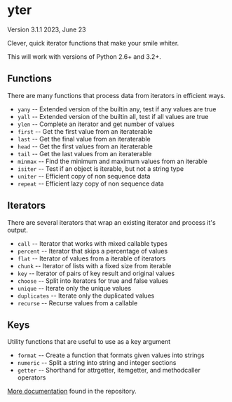 # yter

Version 3.1.1
2023, June 23

Clever, quick iterator functions that make your smile whiter.

This will work with versions of Python 2.6+ and 3.2+.


## Functions

There are many functions that process data from iterators in efficient ways.

* `yany` -- Extended version of the builtin any, test if any values are true
* `yall` -- Extended version of the builtin all, test if all values are true
* `ylen` -- Complete an iterator and get number of values
* `first` -- Get the first value from an iteraterable
* `last` -- Get the final value from an iteraterable
* `head` -- Get the first values from an iteraterable
* `tail` -- Get the last values from an iteraterable
* `minmax` -- Find the minimum and maximum values from an iterable
* `isiter` -- Test if an object is iterable, but not a string type
* `uniter` -- Efficient copy of non sequence data
* `repeat` -- Efficient lazy copy of non sequence data


## Iterators

There are several iterators that wrap an existing iterator and process it's output.

* `call` -- Iterator that works with mixed callable types
* `percent` -- Iterator that skips a percentage of values
* `flat` -- Iterator of values from a iterable of iterators
* `chunk` -- Iterator of lists with a fixed size from iterable
* `key` -- Iterator of pairs of key result and original values
* `choose` -- Split into iterators for true and false values
* `unique` -- Iterate only the unique values
* `duplicates` -- Iterate only the duplicated values
* `recurse` -- Recurse values from a callable


## Keys

Utility functions that are useful to use as a key argument

* `format` -- Create a function that formats given values into strings
* `numeric` -- Split a string into string and integer sections
* `getter` -- Shorthand for attrgetter, itemgetter, and methodcaller operators


[More documentation](https://gitlab.com/shredwheat/yter/blob/master/docs/docs/index.md) found in the repository.
